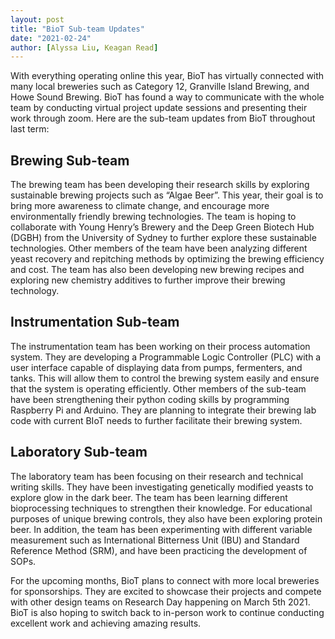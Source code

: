 ```yaml
---
layout: post
title: "BioT Sub-team Updates"
date: "2021-02-24"
author: [Alyssa Liu, Keagan Read]
---
```

With everything operating online this year, BioT has virtually connected with many local breweries such as Category 12, Granville Island Brewing, and Howe Sound Brewing. BioT has found a way to communicate with the whole team by conducting virtual project update sessions and presenting their work through zoom. Here are the sub-team updates from BioT throughout last term:

## Brewing Sub-team
The brewing team has been developing their research skills by exploring sustainable brewing projects such as “Algae Beer”. This year, their goal is to bring more awareness to climate change, and encourage more environmentally friendly brewing technologies. The team is hoping to collaborate with Young Henry’s Brewery and the Deep Green Biotech Hub (DGBH) from the University of Sydney to further explore these sustainable technologies. Other members of the team have been analyzing different yeast recovery and repitching methods by optimizing the brewing efficiency and cost. The team has also been developing new brewing recipes and exploring new chemistry additives to further improve their brewing technology. 

## Instrumentation Sub-team
The instrumentation team has been working on their process automation system. They are developing a Programmable Logic Controller (PLC) with a user interface capable of displaying data from pumps, fermenters, and tanks. This will allow them to control the brewing system easily and ensure that the system is operating efficiently. Other members of the sub-team have been strengthening their python coding skills by programming Raspberry Pi and Arduino. They are planning to integrate their brewing lab code with current BIoT needs to further facilitate their brewing system.

## Laboratory Sub-team
The laboratory team has been focusing on their research and technical writing skills. They have been investigating genetically modified yeasts to explore glow in the dark beer. The team has been learning different bioprocessing techniques to strengthen their knowledge. For educational purposes of unique brewing controls, they also have been exploring protein beer. In addition, the team has been experimenting with different variable measurement such as International Bitterness Unit (IBU) and Standard Reference Method (SRM), and have been practicing the development of SOPs. 


For the upcoming months, BioT plans to connect with more local breweries for sponsorships. They are excited to showcase their projects and compete with other design teams on Research Day happening on March 5th 2021. BioT is also hoping to switch back to in-person work to continue conducting excellent work and achieving amazing results. 
